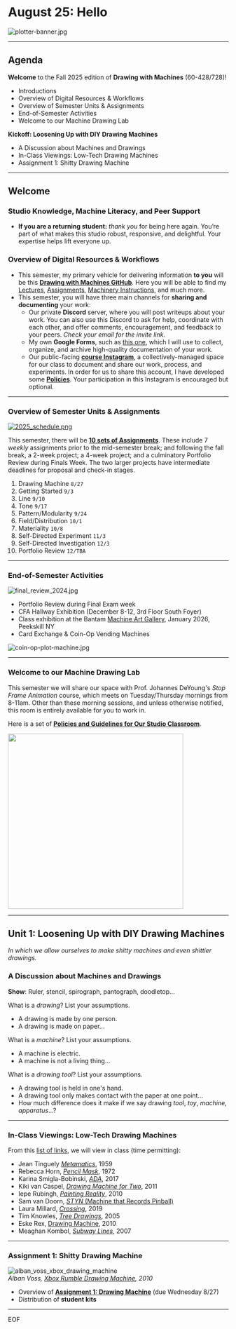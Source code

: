 # August 25: Hello

![plotter-banner.jpg](img/plotter-banner.jpg)

---

## Agenda

**Welcome** to the Fall 2025 edition of **Drawing with Machines** (60-428/728)!

* Introductions
* Overview of Digital Resources & Workflows
* Overview of Semester Units & Assignments
* End-of-Semester Activities
* Welcome to our Machine Drawing Lab

**Kickoff: Loosening Up with DIY Drawing Machines**

* A Discussion about Machines and Drawings
* In-Class Viewings: Low-Tech Drawing Machines
* Assignment 1: Shitty Drawing Machine

---

## Welcome

### Studio Knowledge, Machine Literacy, and Peer Support



* **If you are a returning student:** *thank you* for being here again. You’re part of what makes this studio robust, responsive, and delightful. Your expertise helps lift everyone up.



### Overview of Digital Resources & Workflows


* This semester, my primary vehicle for delivering information **to you** will be this [**Drawing with Machines GitHub**](https://github.com/golanlevin/DrawingWithMachines/tree/main). Here you will be able to find my [Lectures](../), [Assignments](../../../assignments/2025/README.md), [Machinery Instructions](../../../machines/README.md), and much more.
* This semester, you will have three main channels for **sharing and documenting** your work: 
  * Our private **Discord** server, where you will post writeups about your work. You can also use this Discord to ask for help, coordinate with each other, and offer comments, encouragement, and feedback to your peers. *Check your email for the invite link*. 
  * My own **Google Forms**, such as [this one](https://docs.google.com/forms/d/e/1FAIpQLScPxj3o4SNXomiYu4vGqDObooXI_7j4vK2sFzYPpyAIJK6-jQ/viewform?usp=header), which I will use to collect, organize, and archive high-quality documentation of your work.
  * Our public-facing [**course Instagram**](https://www.instagram.com/drawingwithmachines/), a collectively-managed space for our class to document and share our work, process, and experiments. In order for us to share this account, I have developed some [**Policies**](https://github.com/golanlevin/DrawingWithMachines/blob/main/syllabus/instagram_policies.md). Your participation in this Instagram is encouraged but optional.

---

### Overview of Semester Units & Assignments

[![2025_schedule.png](../../../syllabus/img/2025_schedule.png)](../../../assignments/2025/README.md)

This semester, there will be [**10 sets of Assignments**](../../../assignments/2025/README.md). These include 7 *weekly* assignments prior to the mid-semester break; and following the fall break, a 2-week project; a 4-week project; and a culminatory Portfolio Review during Finals Week. The two larger projects have intermediate deadlines for proposal and check-in stages.

1. Drawing Machine `8/27`
2. Getting Started `9/3`
3. Line `9/10`
4. Tone `9/17`
5. Pattern/Modularity `9/24`
6. Field/Distribution `10/1` 
7. Materiality `10/8`
8. Self-Directed Experiment `11/3`
9. Self-Directed Investigation `12/3`
10. Portfolio Review `12/TBA`

---

### End-of-Semester Activities

![final_review_2024.jpg](img/final_review_2024.jpg)

* Portfolio Review during Final Exam week
* CFA Hallway Exhibition (December 8-12, 3rd Floor South Foyer)
* Class exhibition at the Bantam [Machine Art Gallery](https://bantamtools.com/pages/gallery), January 2026, Peekskill NY
* Card Exchange & Coin-Op Vending Machines

![coin-op-plot-machine.jpg](img/coin-op-plot-machine.jpg)

---

### Welcome to our Machine Drawing Lab

This semester we will share our space with Prof. Johannes DeYoung's *Stop Frame Animation* course, which meets on Tuesday/Thursday mornings from 8-11am. Other than these morning sessions, and unless otherwise notified, this room is entirely available for you to work in. 

Here is a set of [**Policies and Guidelines for Our Studio Classroom**](../../../syllabus/room_policies.md).

<img src="../../../syllabus/img/cfa303-fall2025.png" width="400">

<!--
* What's What and Where in the Room
* AxiDraw, HP7475A, Bantam Artframe 1824, HP DraftMaster II, Rotrics DexArm, US Cutter, vinyl cutter, Line-Us
-->



---

## Unit 1: Loosening Up with DIY Drawing Machines

*In which we allow ourselves to make shitty machines and even shittier drawings.* 

### A Discussion about Machines and Drawings

**Show**: Ruler, stencil, spirograph, pantograph, doodletop...

What is a *drawing*? List your assumptions.

* A drawing is made by one person.
* A drawing is made on paper...

What is a *machine*? List your assumptions.

* A machine is electric.
* A machine is not a living thing...

What is a *drawing tool*? List your assumptions. 

* A drawing tool is held in one's hand.
* A drawing tool only makes contact with the paper at one point...
* How much difference does it make if we say drawing *tool*, *toy*, *machine*, *apparatus*...?


---

### In-Class Viewings: Low-Tech Drawing Machines

From this [list of links](../../../assignments/2024/01_diy_drawing_machine/list.md), we will view in class (time permitting): 

* Jean Tinguely [*Metamatics*](https://www.youtube.com/watch?v=VxoqVvQeil0), 1959
* Rebecca Horn, [*Pencil Mask*](https://www.youtube.com/watch?v=Eh9JH7daSbg), 1972
* Karina Smigla-Bobinski, [*ADA*](https://www.youtube.com/watch?v=RPwpC82li2Q), 2017
* Kiki van Caspel, [*Drawing Machine for Two*](https://vimeo.com/18362446), 2011
* Iepe Rubingh, [*Painting Reality*](https://www.youtube.com/watch?v=N1AHBZybjW4), 2010
* Sam van Doorn, [*STYN* (Machine that Records Pinball)](https://www.thisiscolossal.com/2012/11/a-drawing-machine-that-records-the-chaos-of-pinball/)
* Laura Millard, [*Crossing*](https://lauramillard.com/2019/01/01/crossing/), 2019
* Tim Knowles, [*Tree Drawings*](https://www.cabinetmagazine.org/issues/28/knowles.php), 2005
* Eske Rex, [Drawing Machine](https://www.eskerex.com/?portfolio_page=drawingmachine-series), 2010
* Meaghan Kombol, [*Subway Lines*](../../../assignments/2024/01_diy_drawing_machine/img/meaghan_kombol_subway_lines.jpg), 2007

---

### Assignment 1: Shitty Drawing Machine

![alban_voss_xbox_drawing_machine](img/alban_voss_xbox_drawing_machine.gif)<br />*Alban Voss, [Xbox Rumble Drawing Machine](https://vimeo.com/16728393), 2010*

* Overview of [**Assignment 1: Drawing Machine**](../../../assignments/2025/01_drawing_machine/README.md) (due Wednesday 8/27)
* Distribution of **student kits**

---
EOF





